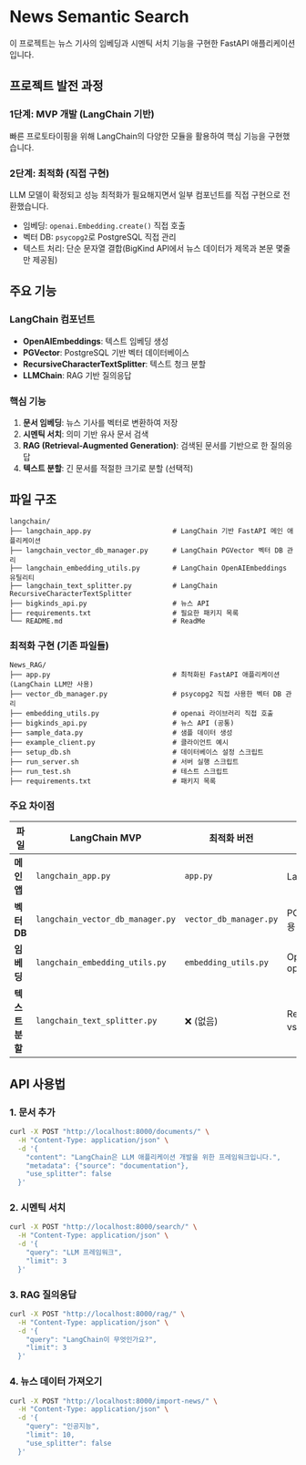 # News Semantic Search
이 프로젝트는 뉴스 기사의 임베딩과 시멘틱 서치 기능을 구현한 FastAPI 애플리케이션입니다.

## 프로젝트 발전 과정

### 1단계: MVP 개발 (LangChain 기반)
빠른 프로토타이핑을 위해 LangChain의 다양한 모듈을 활용하여 핵심 기능을 구현했습니다.

### 2단계: 최적화 (직접 구현)
LLM 모델이 확정되고 성능 최적화가 필요해지면서 일부 컴포넌트를 직접 구현으로 전환했습니다.
- 임베딩: `openai.Embedding.create()` 직접 호출
- 벡터 DB: `psycopg2`로 PostgreSQL 직접 관리
- 텍스트 처리: 단순 문자열 결합(BigKind API에서 뉴스 데이터가 제목과 본문 몇줄만 제공됨)

## 주요 기능

### LangChain 컴포넌트
- **OpenAIEmbeddings**: 텍스트 임베딩 생성
- **PGVector**: PostgreSQL 기반 벡터 데이터베이스
- **RecursiveCharacterTextSplitter**: 텍스트 청크 분할
- **LLMChain**: RAG 기반 질의응답

### 핵심 기능
1. **문서 임베딩**: 뉴스 기사를 벡터로 변환하여 저장
2. **시멘틱 서치**: 의미 기반 유사 문서 검색
3. **RAG (Retrieval-Augmented Generation)**: 검색된 문서를 기반으로 한 질의응답
4. **텍스트 분할**: 긴 문서를 적절한 크기로 분할 (선택적)

## 파일 구조

```
langchain/
├── langchain_app.py                    # LangChain 기반 FastAPI 메인 애플리케이션
├── langchain_vector_db_manager.py      # LangChain PGVector 벡터 DB 관리
├── langchain_embedding_utils.py        # LangChain OpenAIEmbeddings 유틸리티
├── langchain_text_splitter.py          # LangChain RecursiveCharacterTextSplitter
├── bigkinds_api.py                     # 뉴스 API
├── requirements.txt                    # 필요한 패키지 목록
└── README.md                           # ReadMe
```

### 최적화 구현 (기존 파일들)
```
News_RAG/
├── app.py                              # 최적화된 FastAPI 애플리케이션 (LangChain LLM만 사용)
├── vector_db_manager.py                # psycopg2 직접 사용한 벡터 DB 관리
├── embedding_utils.py                  # openai 라이브러리 직접 호출
├── bigkinds_api.py                     # 뉴스 API (공통)
├── sample_data.py                      # 샘플 데이터 생성
├── example_client.py                   # 클라이언트 예시
├── setup_db.sh                         # 데이터베이스 설정 스크립트
├── run_server.sh                       # 서버 실행 스크립트
├── run_test.sh                         # 테스트 스크립트
├── requirements.txt                    # 패키지 목록
```

### 주요 차이점

| 파일 | LangChain MVP | 최적화 버전 | 주요 차이점 |
|------|---------------|-------------|-------------|
| **메인 앱** | `langchain_app.py` | `app.py` | LangChain 컴포넌트 vs 직접 구현 |
| **벡터 DB** | `langchain_vector_db_manager.py` | `vector_db_manager.py` | PGVector vs psycopg2 직접 사용 |
| **임베딩** | `langchain_embedding_utils.py` | `embedding_utils.py` | OpenAIEmbeddings vs openai.Embedding.create() |
| **텍스트 분할** | `langchain_text_splitter.py` | ❌ (없음) | RecursiveCharacterTextSplitter vs 단순 결합 |

## API 사용법

### 1. 문서 추가
```bash
curl -X POST "http://localhost:8000/documents/" \
  -H "Content-Type: application/json" \
  -d '{
    "content": "LangChain은 LLM 애플리케이션 개발을 위한 프레임워크입니다.",
    "metadata": {"source": "documentation"},
    "use_splitter": false
  }'
```

### 2. 시멘틱 서치
```bash
curl -X POST "http://localhost:8000/search/" \
  -H "Content-Type: application/json" \
  -d '{
    "query": "LLM 프레임워크",
    "limit": 3
  }'
```

### 3. RAG 질의응답
```bash
curl -X POST "http://localhost:8000/rag/" \
  -H "Content-Type: application/json" \
  -d '{
    "query": "LangChain이 무엇인가요?",
    "limit": 3
  }'
```

### 4. 뉴스 데이터 가져오기
```bash
curl -X POST "http://localhost:8000/import-news/" \
  -H "Content-Type: application/json" \
  -d '{
    "query": "인공지능",
    "limit": 10,
    "use_splitter": false
  }'
```
